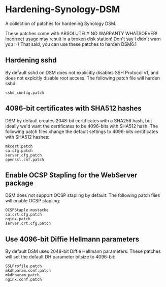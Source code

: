 # Hardening-Synology-DSM

A collection of patches for hardening Synology DSM.

These patches come with ABSOLUTELY NO WARRANTY WHATSOEVER! Incorrect usage may result in a broken disk station! Don't say I didn't warn you :-)
That said, you can use these patches to harden DSM6.1

## Hardening sshd

By default sshd on DSM does not explicitly disables SSH Protocol v1, and does not explcitly disable root access. The following patch file will harden sshd:
```
sshd_config.patch
```

## 4096-bit certificates with SHA512 hashes

DSM by default creates 2048-bit certificates with a SHA256 hash, but ideally we'd want the certificates to be 4096-bits with SHA512 hash. The following patch files change the default settings to 4096-bits certificates with SHA512 hashes:
```
mkcert.patch
ca.cfg.patch
server.cfg.patch
openssl.cnf.patch
```

## Enable OCSP Stapling for the WebServer package

DSM does not support OCSP stapling by default. The following patch files will enable OCSP stapling:
```
OCSPStaple.mustache
ca.crt.cfg.patch
nginx.patch
server.crt.cfg.patch
```

## Use 4096-bit Diffie Hellmann parameters

By default DSM uses 2048-bit Diffie Hellmann parameters. These patches will set the default DH parameter bitsize to 4096-bit:
```
SSLProfile.patch
mkdhparam.conf.patch
mkdhparam.patch
nginx.conf.patch
```
